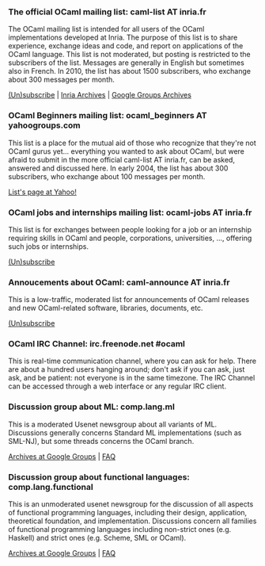 
### The official OCaml mailing list: caml-list AT inria.fr

The OCaml mailing list is intended for all users of the OCaml
implementations developed at Inria. The purpose of this list is to share
experience, exchange ideas and code, and report on applications of the
OCaml language. This list is not moderated, but posting is restricted to
the subscribers of the list. Messages are generally in English but
sometimes also in French. In 2010, the list has about 1500 subscribers,
who exchange about 300 messages per month.

[(Un)subscribe](https://sympa-roc.inria.fr/wws/info/caml-list) | [Inria
Archives](https://sympa-roc.inria.fr/wws/arc/caml-list) | [Google Groups
Archives](http://groups.google.com/groups?group=fa.caml)

### OCaml Beginners mailing list: ocaml\_beginners AT yahoogroups.com

This list is a place for the mutual aid of those who recognize that
they're not OCaml gurus yet... everything you wanted to ask about OCaml,
but were afraid to submit in the more official caml-list AT inria.fr,
can be asked, answered and discussed here. In early 2004, the list has
about 300 subscribers, who exchange about 100 messages per month.

[List's page at
Yahoo!](http://tech.groups.yahoo.com/group/ocaml_beginners/)

### OCaml jobs and internships mailing list: ocaml-jobs AT inria.fr

This list is for exchanges between people looking for a job or an
internship requiring skills in OCaml and people, corporations,
universities, ..., offering such jobs or internships.

[(Un)subscribe](https://sympa.inria.fr/sympa/info/ocaml-jobs)

### Annoucements about OCaml: caml-announce AT inria.fr

This is a low-traffic, moderated list for announcements of OCaml
releases and new OCaml-related software, libraries, documents, etc.

[(Un)subscribe](http://yquem.inria.fr/cgi-bin/mailman/listinfo/caml-announce)

### OCaml IRC Channel: irc.freenode.net \#ocaml

This is real-time communication channel, where you can ask for help.
There are about a hundred users hanging around; don't ask if you can
ask, just ask, and be patient: not everyone is in the same timezone. The
IRC Channel can be accessed through a web interface or any regular IRC
client.

### Discussion group about ML: comp.lang.ml

This is a moderated Usenet newsgroup about all variants of ML.
Discussions generally concerns Standard ML implementations (such as
SML-NJ), but some threads concerns the OCaml branch.

[Archives at Google
Groups](http://groups.google.com/groups?group=comp.lang.ml) |
[FAQ](http://www.faqs.org/faqs/meta-lang-faq/)

### Discussion group about functional languages: comp.lang.functional

This is an unmoderated usenet newsgroup for the discussion of all
aspects of functional programming languages, including their design,
application, theoretical foundation, and implementation. Discussions
concern all families of functional programming languages including
non-strict ones (e.g. Haskell) and strict ones (e.g. Scheme, SML or
OCaml).

[Archives at Google
Groups](http://groups.google.com/groups?group=comp.lang.functional) |
[FAQ](http://www.cs.nott.ac.uk/~gmh/faq.html)
